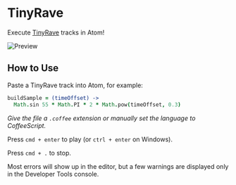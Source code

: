 # TinyRave

Execute [TinyRave](http://tinyrave.com) tracks in Atom!

![Preview](https://raw.githubusercontent.com/emcmanus/atom-tinyrave/01c2fa9c1b5c10a55a8583e9b3ecd1e8bbdf3d53/preview.png)

## How to Use

Paste a TinyRave track into Atom, for example:

```coffeescript
buildSample = (timeOffset) ->
  Math.sin 55 * Math.PI * 2 * Math.pow(timeOffset, 0.3)
```

_Give the file a `.coffee` extension or manually set the language to CoffeeScript._

Press `cmd + enter` to play (or `ctrl + enter` on Windows).

Press `cmd + .` to stop.

Most errors will show up in the editor, but a few warnings are displayed only in the Developer Tools console.
